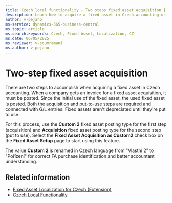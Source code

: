 ```yaml
---
title: Czech local functionality - Two steps fixed asset acquisition | Microsoft Docs
description: Learn how to acquire a fixed asset in Czech accounting using a two-step process involving acquisition and put-to-use actions.
author: v-pejano
ms-service: dynamics-365-business-central
ms.topic: article
ms.search.keywords: Czech, Fixed Asset, Localization, CZ
ms.date: 06/05/2025
ms.reviewer: v-soumramani
ms.author: v-pejano
---
```


# Two-step fixed asset acquisition

There are two steps to accomplish when acquiring a fixed asset in Czech accounting. When a company gets an invoice for a fixed asset acquisition, it must be posted. Since the initial use of the fixed asset, the used fixed asset is posted. Both the acquisition and put-to-use steps are required and connected with G/L entries. Fixed assets aren't depreciated until they're put to use.

For this process, use the **Custom 2** fixed asset posting type for the first step (acquisition) and **Acquisition** fixed asset posting type for the second step (put to use). Select the **Fixed Asset Acquisition as Custom2** check box on the **Fixed Asset Setup** page to start using this feature.

The value **Custom 2** is renamed in Czech language from "Vlastní 2" to "Pořízení" for correct FA purchase identification and better accountant understanding.

## Related information

- [Fixed Asset Localization for Czech (Extension)](ui-extensions-fixed-asset-localization-cz.md)  
- [Czech Local Functionality](czech-local-functionality.md)  
